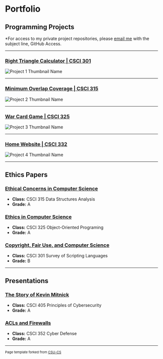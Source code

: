 Portfolio
=========

Programming Projects
--------------------

*For access to my private project repositories, please [email me](mailto:dakelly@csustudent.net?subject=GitHub%20Access) with the subject line, GitHub Access.

---
### [Right Triangle Calculator | CSCI 301](project1)

![Project 1 Thumbnail Name](images/dummy_thumbnail.jpg)

---
### [Minimum Overlap Coverage | CSCI 315](project1)

![Project 2 Thumbnail Name](images/dummy_thumbnail.jpg)

---
### [War Card Game | CSCI 325](project1)

![Project 3 Thumbnail Name](images/dummy_thumbnail.jpg)

---
### [Home Website | CSCI 332](project1)

![Project 4 Thumbnail Name](images/dummy_thumbnail.jpg)

---

Ethics Papers
-------------

### [Ethical Concerns in Computer Science](/pdf/sample_presentation.pdf)

-   **Class:**  CSCI 315 Data Structures Analysis
-   **Grade:** A

### [Ethics in Computer Science](/pdf/sample_presentation.pdf)

-   **Class:** CSCI 325 Object-Oriented Programing
-   **Grade:** A

### [Copyright, Fair Use, and Computer Science](/pdf/sample_presentation.pdf)

-   **Class:** CSCI 301 Survey of Scripting Languages
-   **Grade:** B

---

Presentations
-------------

### [The Story of Kevin Mitnick](/pdf/sample_presentation.pdf)

- **Class:** CSCI 405 Principles of Cybersecurity 
- **Grade:** A


### [ACLs and Firewalls](/pdf/sample_presentation.pdf)

- **Class:** CSCI 352 Cyber Defense
- **Grade:** A

---

<p style="font-size:11px">Page template forked from <a href="https://github.com/csu-cs/csci-portfolio">CSU-CS</a></p>
<!-- Remove above link if you don't want to attributive -->
